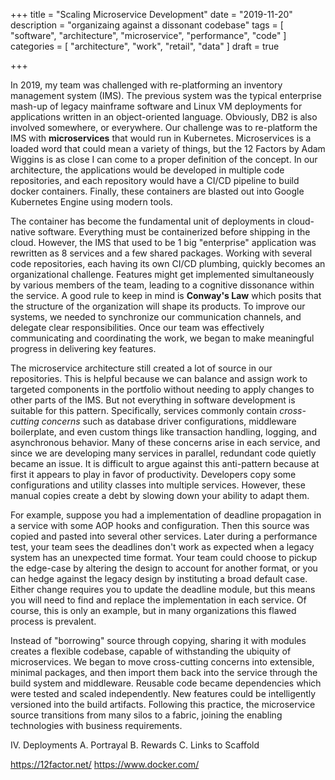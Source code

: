 +++
title = "Scaling Microservice Development"
date = "2019-11-20"
description = "organizaing against a dissonant codebase"
tags = [ "software", "architecture", "microservice", "performance", "code" ]
categories = [ "architecture", "work", "retail", "data" ]
draft = true

+++

In 2019, my team was challenged with re-platforming an inventory management system (IMS).
The previous system was the typical enterprise mash-up of legacy mainframe software
and Linux VM deployments for applications written in an object-oriented language.
Obviously, DB2 is also involved somewhere, or everywhere. Our challenge was to re-platform
the IMS with __microservices__ that would run in Kubernetes. Microservices is a loaded
word that could mean a variety of things, but the 12 Factors by Adam Wiggins is as close I can come
to a proper definition of the concept. In our architecture, the applications would be
developed in multiple code repositories, and each repository would have a CI/CD pipeline
to build docker containers. Finally, these containers are blasted out into Google Kubernetes
Engine using modern tools.

The container has become the fundamental unit of deployments in cloud-native software.
Everything must be containerized before shipping in the cloud. However, the IMS that used
to be 1 big "enterprise" application was rewritten as 8 services and a few shared packages.
Working with several code repositories, each having its own CI/CD plumbing, quickly becomes
an organizational challenge. Features might get implemented simultaneously by various members
of the team, leading to a cognitive dissonance within the service. A good rule to keep in
mind is __Conway's Law__ which posits that the structure of the organization will shape its
products. To improve our systems, we needed to synchronize our communication channels,
and delegate clear responsibilities. Once our team was effectively communicating and coordinating
the work, we began to make meaningful progress in delivering key features.

The microservice architecture still created a lot of source in our repositories.
This is helpful because we can balance and assign work to targeted components in the
portfolio without needing to apply changes to other parts of the IMS. But not everything
in software development is suitable for this pattern. Specifically, services commonly
contain _cross-cutting concerns_ such as database driver configurations, middleware boilerplate,
and even custom things like transaction handling, logging, and asynchronous behavior. Many of
these concerns arise in each service, and since we are developing many services in parallel,
redundant code quietly became an issue. It is difficult to argue against this anti-pattern
because at first it appears to play in favor of productivity. Developers copy some configurations
and utility classes into multiple services. However, these manual copies create a debt by slowing
down your ability to adapt them.

For example, suppose you had a implementation of deadline propagation
in a service with some AOP hooks and configuration. Then this source was copied and pasted
into several other services. Later during a performance test, your team sees the deadlines
don't work as expected when a legacy system has an unexpected time format. Your team could
choose to pickup the edge-case by altering the design to account for another format, or
you can hedge against the legacy design by instituting a broad default case. Either change
requires you to update the deadline module, but this means you will need to find and replace
the implementation in each service. Of course, this is only an example, but in many organizations
this flawed process is prevalent.

Instead of "borrowing" source through copying, sharing it with modules creates a flexible
codebase, capable of withstanding the ubiquity of microservices. We began to move cross-cutting
concerns into extensible, minimal packages, and then import them back into the service through
the build system and middleware. Reusable code became dependencies which were tested and scaled
independently. New features could be intelligently versioned into the build artifacts. Following
this practice, the microservice source transitions from many silos to a fabric, joining the
enabling technologies with business requirements.




IV. Deployments
 A. Portrayal
 B. Rewards
 C. Links to Scaffold

https://12factor.net/
https://www.docker.com/
